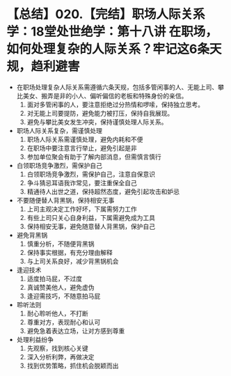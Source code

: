 # 【总结】020.【完结】职场人际关系学：18堂处世绝学：第十八讲  在职场，如何处理复杂的人际关系？牢记这6条天规，趋利避害

-   在职场处理复杂人际关系需遵循六条天规，包括多管闲事的人、无能上司、攀比美女、搬弄是非的小人、偏听偏信的老板和特殊身份的亲信。
    1.  面对多管闲事的人，要注意拒绝过分热情和啰嗦，保持独立思考。
    2.  对无能上司要提防，避免能力被打压，保持自我展现。
    3.  避免与攀比美女发生冲突，保持谨慎处理人际关系。
-   职场人际关系复杂，需谨慎处理
    1.  职场人际关系需谨慎处理，避免内耗和不便
    2.  在职场中要注意言行举止，避免引起是非
    3.  参加单位聚会有助于了解内部消息，但需慎言慎行
-   白领职场竞争激烈，需保护自己
    1.  白领职场竞争激烈，需保护自己，注意自保意识
    2.  争斗猜忌耳语我诈常见，要注重保全自己
    3.  精通待人出世之道，保持超然态度，避免引起攻击和妒忌
-   不要随便替人背黑锅，保持相安无事
    1.  上司主观决定工作好坏，下属需努力工作
    2.  有些上司只关心自身利益，下属需避免成为工具
    3.  保持相安无事，避免随意替人背黑锅，保护自己
-   避免背黑锅
    1.  慎重分析，不随便背黑锅
    2.  保持事实根据，有充分理由解释
    3.  与上司关系良好，减少背黑锅机会
-   逢迎技术
    1.  适度拍马屁，不过度
    2.  真诚赞美他人，避免虚伪
    3.  逢迎需技巧，不随意拍马屁
-   聆听法则
    1.  耐心聆听他人，不打断
    2.  尊重对方，表现耐心和认可
    3.  避免急着表达立场，让对方感到尊重
-   处理利益纷争
    1.  先观察，找到核心关键
    2.  深入分析利弊，再做决定
    3.  找到优势策略，抓住机会脱颖而出